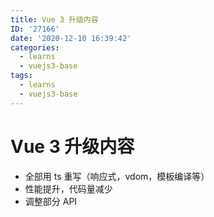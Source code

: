 ```yaml
---
title: Vue 3 升级内容
ID: '27166'
date: '2020-12-10 16:39:42'
categories:
  - learns
  - vuejs3-base
tags:
  - learns
  - vuejs3-base
---
```


# Vue 3 升级内容

- 全部用 ts 重写（响应式，vdom，模板编译等）
- 性能提升，代码量减少
- 调整部分 API
 
 
 
 
